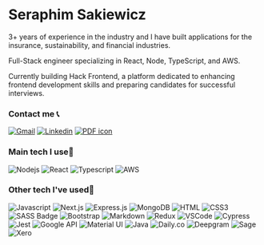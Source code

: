 # Seraphim Sakiewicz
3+ years of experience in the industry and I have built applications for the insurance, sustainability, and
financial industries.

Full-Stack engineer specializing in React, Node, TypeScript, and AWS. 

Currently building Hack Frontend, a
platform dedicated to enhancing frontend development skills and preparing candidates for successful interviews.

### Contact me 📞
<a href="mailto:seraphim.codes@gmail.com"><img alt="Gmail" src="https://img.shields.io/badge/Gmail-D14836?style=for-the-badge&logo=gmail&logoColor=white"/></a>
<a href="https://www.linkedin.com/in/seraphim-sakiewicz/"><img alt="Linkedin" src="https://img.shields.io/badge/LinkedIn-0077B5?style=for-the-badge&logo=linkedin&logoColor=white"/></a>
<a href="https://em09.short.gy/download-my-resume"><img alt="PDF icon" src="https://img.shields.io/badge/My_Resume-EA4335?style=for-the-badge&logo=adobe-acrobat-reader&logoColor=white"/></a>

### Main tech I use🔧
![Nodejs](https://img.shields.io/badge/Nodejs-3C873A?style=for-the-badge&labelColor=black&logo=node.js&logoColor=3C873A)
![React](https://img.shields.io/badge/-React-61DBFB?style=for-the-badge&labelColor=black&logo=react&logoColor=61DBFB)
![Typescript](https://img.shields.io/badge/Typescript-007acc?style=for-the-badge&labelColor=black&logo=typescript&logoColor=007acc)
![AWS](https://img.shields.io/badge/AWS-%23FF9900.svg?style=for-the-badge&logo=amazon-aws&logoColor=white)

### Other tech I've used🔧

![Javascript](https://img.shields.io/badge/Javascript-F0DB4F?style=for-the-badge&labelColor=black&logo=javascript&logoColor=F0DB4F)
![Next.js](https://img.shields.io/badge/next.js-000000?style=for-the-badge&logo=nextdotjs&logoColor=white)
![Express.js](https://img.shields.io/badge/Express.js-000000?style=for-the-badge&logo=express&logoColor=white)
![MongoDB](https://img.shields.io/badge/MongoDB-4EA94B?style=for-the-badge&logo=mongodb&logoColor=white)
![HTML](https://img.shields.io/badge/HTML5-E34F26?style=for-the-badge&logo=html5&logoColor=white)
![CSS3](https://img.shields.io/badge/CSS3-1572B6?style=for-the-badge&logo=css3&logoColor=white)
![SASS Badge](https://img.shields.io/badge/Sass-CC6699?style=for-the-badge&logo=sass&logoColor=white)
![Bootstrap](https://img.shields.io/badge/Bootstrap-563D7C?style=for-the-badge&logo=bootstrap&logoColor=white)
![Markdown](https://img.shields.io/badge/Markdown-000000?style=for-the-badge&logo=markdown&logoColor=white)
![Redux](https://img.shields.io/badge/Redux-593D88?style=for-the-badge&logo=redux&logoColor=white)
![VSCode](https://img.shields.io/badge/Visual_Studio-0078d7?style=for-the-badge&logo=visual%20studio&logoColor=white)
![Cypress](https://img.shields.io/badge/-cypress-%23E5E5E5?style=for-the-badge&logo=cypress&logoColor=058a5e)
![Jest](https://img.shields.io/badge/-jest-%23C21325?style=for-the-badge&logo=jest&logoColor=white)
![Google API](https://img.shields.io/badge/Google_API-4285F4?style=for-the-badge&logo=google-cloud&logoColor=white)
![Material UI](https://img.shields.io/badge/Material%20UI-007FFF?style=for-the-badge&logo=mui&logoColor=white)
![Java](https://img.shields.io/badge/java-%23ED8B00.svg?style=for-the-badge&logoColor=white)
![Daily.co](https://img.shields.io/badge/Daily.co-000000?style=for-the-badge&logo=dailydotco&logoColor=white)
![Deepgram](https://img.shields.io/badge/Deepgram-000000?style=for-the-badge&logo=deepgram&logoColor=white)
![Sage](https://img.shields.io/badge/Sage-00629B?style=for-the-badge&logo=sage&logoColor=white)
![Xero](https://img.shields.io/badge/Xero-13B5EA?style=for-the-badge&logo=xero&logoColor=white)



